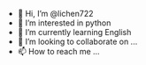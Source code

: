 - 👋 Hi, I’m @lichen722
- 👀 I’m interested in python
- 🌱 I’m currently learning English
- 💞️ I’m looking to collaborate on ...
- 📫 How to reach me ...

<!---
lichen722/lichen722 is a ✨ special ✨ repository because its `README.md` (this file) appears on your GitHub profile.
You can click the Preview link to take a look at your changes.
--->
